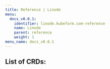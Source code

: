 ```yaml
---
title: Reference | Linode
menu:
  docs_v0.0.1:
    identifier: linode.kubeform.com-reference
    name: Linode
    parent: reference
    weight: 1
menu_name: docs_v0.0.1
---
```


## List of CRDs:
